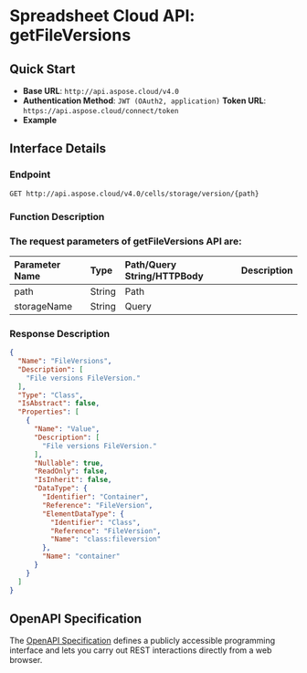 # **Spreadsheet Cloud API: getFileVersions**

 


## **Quick Start**

- **Base URL**: `http://api.aspose.cloud/v4.0`
- **Authentication Method**: `JWT (OAuth2, application)`  **Token URL**: `https://api.aspose.cloud/connect/token`
- **Example** 

## **Interface Details**

### **Endpoint** 

```
GET http://api.aspose.cloud/v4.0/cells/storage/version/{path}
```
### **Function Description**

### The request parameters of **getFileVersions** API are: 

| Parameter Name | Type | Path/Query String/HTTPBody | Description | 
| :- | :- | :- |:- | 
|path|String|Path||
|storageName|String|Query||

### **Response Description**
```json
{
  "Name": "FileVersions",
  "Description": [
    "File versions FileVersion."
  ],
  "Type": "Class",
  "IsAbstract": false,
  "Properties": [
    {
      "Name": "Value",
      "Description": [
        "File versions FileVersion."
      ],
      "Nullable": true,
      "ReadOnly": false,
      "IsInherit": false,
      "DataType": {
        "Identifier": "Container",
        "Reference": "FileVersion",
        "ElementDataType": {
          "Identifier": "Class",
          "Reference": "FileVersion",
          "Name": "class:fileversion"
        },
        "Name": "container"
      }
    }
  ]
}
```


## OpenAPI Specification

The [OpenAPI Specification](https://reference.aspose.cloud/cells/#/StorageController/GetFileVersions) defines a publicly accessible programming interface and lets you carry out REST interactions directly from a web browser.


